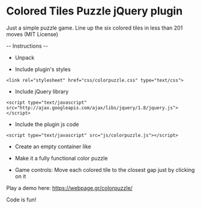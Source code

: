 # Colored Tiles Puzzle jQuery plugin 

Just a simple puzzle game. Line up the six colored tiles in less than 201 moves (MIT License)

-- Instructions -- 

- Unpack  

- Include plugin's styles

`<link rel="stylesheet" href="css/colorpuzzle.css" type="text/css">`

- Include jQuery library

`<script type="text/javascript" src="http://ajax.googleapis.com/ajax/libs/jquery/1.8/jquery.js"></script>`

- Include the plugin js code

`<script type="text/javascript" src="js/colorpuzzle.js"></script>`

- Create an empty container like <div id="my_colorpuzzle"></div>

- Make it a fully functional color puzzle

<script type="text/javascript">

	$(document).ready(function () {
	
		$('#my_colorpuzzle').colorpuzzle({
		
			'max_moves': 201, /* set your max moves limit*/
			
		});
		
	});
	
</script>

- Game controls: 
Move each colored tile to the closest gap just by clicking on it

Play a demo here:
https://webpage.gr/colorpuzzle/

Code is fun!  
